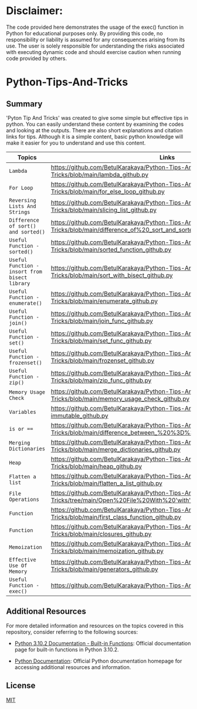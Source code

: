 # Disclaimer:

The code provided here demonstrates the usage of the exec() function in Python for educational purposes only. By providing this code, no responsibility or liability is assumed for any consequences arising from its use. The user is solely responsible for understanding the risks associated with executing dynamic code and should exercise caution when running code provided by others.

# Python-Tips-And-Tricks

## Summary
'Pyton Tip And Tricks' was created to give some simple but effective tips in python. You can easily understand these content by examining the codes and looking at the outputs. There are also short explanations and citation links for tips. Although it is a simple content, basic python knowledge will make it easier for you to understand and use this content.

| Topics     | Links     | Level
| ------------- | ------------- | --------    |
| `Lambda`         |https://github.com/BetulKarakaya/Python-Tips-And-Tricks/blob/main/lambda_github.py | `All Levels`   |
| `For Loop`         | https://github.com/BetulKarakaya/Python-Tips-And-Tricks/blob/main/for_else_loop_github.py | `Beginner`   |
| `Reversing Lists And Strings`         | https://github.com/BetulKarakaya/Python-Tips-And-Tricks/blob/main/slicing_list_github.py  | `Beginner`   |
| `Difference of sort() and sorted()`         | https://github.com/BetulKarakaya/Python-Tips-And-Tricks/blob/main/difference_of%20_sort_and_sorted_github.py | `Beginner`   |
|`Useful Function - sorted() `         | https://github.com/BetulKarakaya/Python-Tips-And-Tricks/blob/main/sorted_function_github.py | `Beginner`  |
|`Useful Function - insort from bisect library `         | https://github.com/BetulKarakaya/Python-Tips-And-Tricks/blob/main/sort_with_bisect_github.py | `Beginner`  |
|`Useful Function - enumerate() `         | https://github.com/BetulKarakaya/Python-Tips-And-Tricks/blob/main/enumerate_github.py | `Beginner`  |
|`Useful Function - join() `         | https://github.com/BetulKarakaya/Python-Tips-And-Tricks/blob/main/join_func_github.py | `Beginner`  |
|`Useful Function - set() `         | https://github.com/BetulKarakaya/Python-Tips-And-Tricks/blob/main/set_func_github.py | `Beginner`  |
|`Useful Function - frozenset() `         | https://github.com/BetulKarakaya/Python-Tips-And-Tricks/blob/main/frozenset_github.py | `Beginner`  |
|`Useful Function - zip()  `         |https://github.com/BetulKarakaya/Python-Tips-And-Tricks/blob/main/zip_func_github.py| `Beginner`  |
|`Memory Usage Check`         |https://github.com/BetulKarakaya/Python-Tips-And-Tricks/blob/main/memory_usage_check_github.py | `Intermediate`  |
| `Variables`         | https://github.com/BetulKarakaya/Python-Tips-And-Tricks/blob/main/mutable-immutable_github.py | `Intermediate`   |
|`is or ==  `         | https://github.com/BetulKarakaya/Python-Tips-And-Tricks/blob/main/difference_between_%20%3D%3D_and%20_is_github.py | `Intermediate`  |
|`Merging Dictionaries  `         | https://github.com/BetulKarakaya/Python-Tips-And-Tricks/blob/main/merge_dictionaries_github.py | `Intermediate`  |
|`Heap`         | https://github.com/BetulKarakaya/Python-Tips-And-Tricks/blob/main/heap_github.py | `Intermediate`   |
|`Flatten a list  `         | https://github.com/BetulKarakaya/Python-Tips-And-Tricks/blob/main/flatten_a_list_github.py | `Intermediate`  |
|`File Operations  `         | https://github.com/BetulKarakaya/Python-Tips-And-Tricks/tree/main/Open%20File%20With%20'with'%20And%20'strip()'%20Method | `Intermediate`  |
| `Function`        | https://github.com/BetulKarakaya/Python-Tips-And-Tricks/blob/main/first_class_function_github.py        | `Advanced`   |
| `Function`         | https://github.com/BetulKarakaya/Python-Tips-And-Tricks/blob/main/closures_github.py | `Advanced`   |
| `Memoization`         | https://github.com/BetulKarakaya/Python-Tips-And-Tricks/blob/main/memoization_github.py | `Advanced`   |
| `Effective Use Of Memory`         | https://github.com/BetulKarakaya/Python-Tips-And-Tricks/blob/main/generators_github.py | `Advanced`   |
|`Useful Function - exec()  `         | https://github.com/BetulKarakaya/Python-Tips-And-Tricks/blob/main/exec.py | `Advanced`  |

## Additional Resources

For more detailed information and resources on the topics covered in this repository, consider referring to the following sources:
- [Python 3.10.2 Documentation - Built-in Functions](https://docs.python.org/3/library/functions.html): Official documentation page for built-in functions in Python 3.10.2.

- [Python Documentation](https://docs.python.org/): Official Python documentation homepage for accessing additional resources and information.



## License
[MIT](https://choosealicense.com/licenses/mit/)
